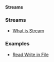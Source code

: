 **Streams**

### Streams
- [What is Stream](/Languages/Programming_Languages/c++/Streams/)

### Examples
- [Read Write in File](/DS_Questions/Questions/FileHandling/Java/RW_toFrom_File.md)
